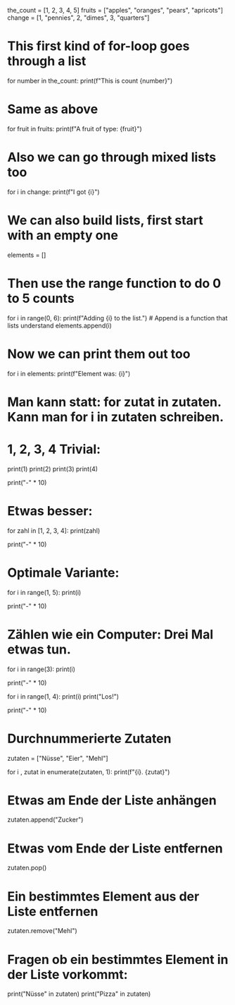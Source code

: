the_count = [1, 2, 3, 4, 5]
fruits = ["apples", "oranges", "pears", "apricots"]
change = [1, "pennies", 2, "dimes", 3, "quarters"]

# This first kind of for-loop goes through a list
for number in the_count:
    print(f"This is count {number}")

# Same as above
for fruit in fruits: 
    print(f"A fruit of type: {fruit}")

# Also we can go through mixed lists too
for i in change:
    print(f"I got {i}")

# We can also build lists, first start with an empty one
elements = []

# Then use the range function to do 0 to 5 counts
for i in range(0, 6):
    print(f"Adding {i} to the list.")
    # Append is a function that lists understand
    elements.append(i)

# Now we can print them out too
for i in elements: 
    print(f"Element was: {i}")
    
# Man kann statt: for zutat in zutaten. Kann man for i in zutaten schreiben.

# 1, 2, 3, 4 Trivial:
print(1)
print(2)
print(3)
print(4)

print("-" * 10)

# Etwas besser:
for zahl in [1, 2, 3, 4]:
    print(zahl)
    
print("-" * 10)

# Optimale Variante:
for i in range(1, 5):
    print(i)
    
print("-" * 10)

# Zählen wie ein Computer: Drei Mal etwas tun.
for i in range(3):
    print(i)

print("-" * 10)

for i in range(1, 4):
    print(i)
print("Los!")

print("-" * 10)

# Durchnummerierte Zutaten
zutaten = ["Nüsse", "Eier", "Mehl"]

for i , zutat in enumerate(zutaten, 1):
    print(f"{i}. {zutat}")
    
# Etwas am Ende der Liste anhängen
zutaten.append("Zucker")

# Etwas vom Ende der Liste entfernen
zutaten.pop()

# Ein bestimmtes Element aus der Liste entfernen
zutaten.remove("Mehl")

# Fragen ob ein bestimmtes Element in der Liste vorkommt:
print("Nüsse" in zutaten)
print("Pizza" in zutaten)